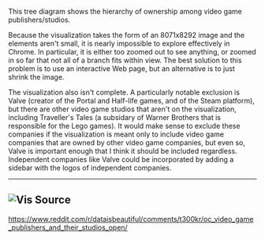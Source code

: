 This tree diagram shows the hierarchy of ownership among video game publishers/studios.

Because the visualization takes the form of an 8071x8292 image and the elements aren't small, it is nearly impossible to explore effectively in Chrome. In particular, it is either too zoomed out to see anything, or zoomed in so far that not all of a branch fits within view. The best solution to this problem is to use an interactive Web page, but an alternative is to just shrink the image.

The visualization also isn't complete. A particularly notable exclusion is Valve (creator of the Portal and Half-life games, and of the Steam platform), but there are other video game studios that aren't on the visualization, including Traveller's Tales (a subsidary of Warner Brothers that is responsible for the Lego games).
It would make sense to exclude these companies if the visualization is meant only to include video game companies that are owned by other video game companies, but even so, Valve is important enough that I think it should be included regardless.
Independent companies like Valve could be incorporated by adding a sidebar with the logos of independent companies.

---
![Vis](https://i.redd.it/3ewqptyuegk81.png)
Source
---
https://www.reddit.com/r/dataisbeautiful/comments/t300kr/oc_video_game_publishers_and_their_studios_open/
